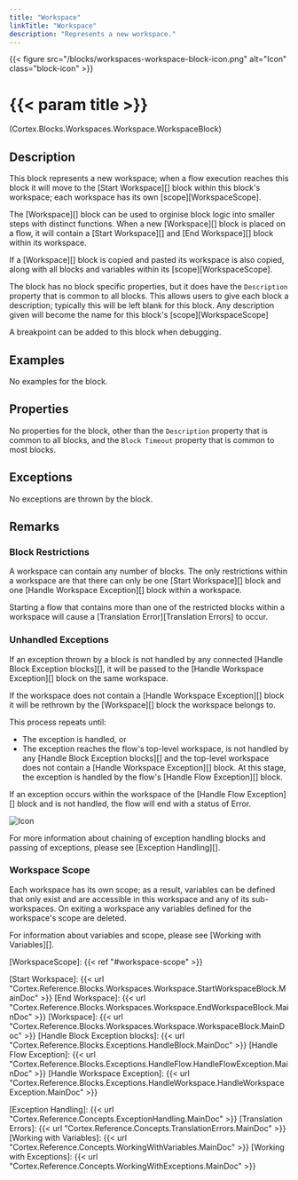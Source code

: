 ```yaml
---
title: "Workspace"
linkTitle: "Workspace"
description: "Represents a new workspace."
---
```


{{< figure src="/blocks/workspaces-workspace-block-icon.png" alt="Icon" class="block-icon" >}}

# {{< param title >}}

<p class="namespace">(Cortex.Blocks.Workspaces.Workspace.WorkspaceBlock)</p>

## Description

This block represents a new workspace; when a flow execution reaches this block it will move to the [Start Workspace][] block within this block's workspace; each workspace has its own [scope][WorkspaceScope].

The [Workspace][] block can be used to orginise block logic into smaller steps with distinct functions. When a new [Workspace][] block is placed on a flow, it will contain a [Start Workspace][] and [End Workspace][] block within its workspace.

If a [Workspace][] block is copied and pasted its workspace is also copied, along with all blocks and variables within its [scope][WorkspaceScope].

The block has no block specific properties, but it does have the `Description` property that is common to all blocks. This allows users to give each block a description; typically this will be left blank for this block. Any description given will become the name for this block's [scope][WorkspaceScope]

A breakpoint can be added to this block when debugging.

## Examples

No examples for the block.

## Properties

No properties for the block, other than the `Description` property that is common to all blocks, and the `Block Timeout` property that is common to most blocks.

## Exceptions

No exceptions are thrown by the block.

## Remarks

### Block Restrictions

A workspace can contain any number of blocks. The only restrictions within a workspace are that there can only be one [Start Workspace][] block and one [Handle Workspace Exception][] block within a workspace.

Starting a flow that contains more than one of the restricted blocks within a workspace will cause a [Translation Error][Translation Errors] to occur.

### Unhandled Exceptions

If an exception thrown by a block is not handled by any connected [Handle Block Exception blocks][], it will be passed to the [Handle Workspace Exception][] block on the same workspace.

If the workspace does not contain a [Handle Workspace Exception][] block it will be rethrown by the [Workspace][] block the workspace belongs to.

This process repeats until:

* The exception is handled, or
* The exception reaches the flow's top-level workspace, is not handled by any [Handle Block Exception blocks][] and the top-level workspace does not contain a [Handle Workspace Exception][] block. At this stage, the exception is handled by the flow's [Handle Flow Exception][] block.

If an exception occurs within the workspace of the [Handle Flow Exception][] block and is not handled, the flow will end with a status of Error.

![Icon](/images/flow-error-status.png)

For more information about chaining of exception handling blocks and passing of exceptions, please see [Exception Handling][].

### Workspace Scope

Each workspace has its own scope; as a result, variables can be defined that only exist and are accessible in this workspace and any of its sub-workspaces. On exiting a workspace any variables defined for the workspace's scope are deleted.

For information about variables and scope, please see [Working with Variables][].

[WorkspaceScope]: {{< ref "#workspace-scope" >}}

[Start Workspace]: {{< url "Cortex.Reference.Blocks.Workspaces.Workspace.StartWorkspaceBlock.MainDoc" >}}
[End Workspace]: {{< url "Cortex.Reference.Blocks.Workspaces.Workspace.EndWorkspaceBlock.MainDoc" >}}
[Workspace]: {{< url "Cortex.Reference.Blocks.Workspaces.Workspace.WorkspaceBlock.MainDoc" >}}
[Handle Block Exception blocks]: {{< url "Cortex.Reference.Blocks.Exceptions.HandleBlock.MainDoc" >}}
[Handle Flow Exception]: {{< url "Cortex.Reference.Blocks.Exceptions.HandleFlow.HandleFlowException.MainDoc" >}}
[Handle Workspace Exception]: {{< url "Cortex.Reference.Blocks.Exceptions.HandleWorkspace.HandleWorkspaceException.MainDoc" >}}

[Exception Handling]: {{< url "Cortex.Reference.Concepts.ExceptionHandling.MainDoc" >}}
[Translation Errors]: {{< url "Cortex.Reference.Concepts.TranslationErrors.MainDoc" >}}
[Working with Variables]: {{< url "Cortex.Reference.Concepts.WorkingWithVariables.MainDoc" >}}
[Working with Exceptions]: {{< url "Cortex.Reference.Concepts.WorkingWithExceptions.MainDoc" >}}

